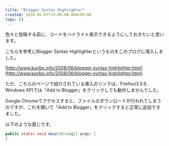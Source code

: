 ```yaml
---
title: "Blogger Syntax Highlighter"
created: 2010-05-07T19:08:00.004+09:00
tags: []
---
```

色々と投稿する前に、コードをハイライト表示できるようにしておきたいと思います。
<!--more-->
こちらを参考にBlogger Syntax Highlighterというものをこのブログに導入しました。

[http://www.kuribo.info/2008/06/blogger-syntax-highlighter.html](http://www.kuribo.info/2008/06/blogger-syntax-highlighter.html)

ただ、こちらのページで紹介されている導入のリンクは、Firefox(3.5.9, Windows XP)では「Add to Blogger」をクリックしても動作しませんでした。

Google Chromeでアクセスすると、ファイルのダウンロードが行われてしまうのですが、これを開いて「Add to Blogger」をクリックすると正常に追加できました。

以下のような感じです。

```java
public static void main(String[] args) {
}
```
